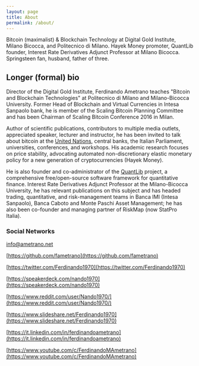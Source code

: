 ```yaml
---
layout: page
title: About
permalink: /about/
---
```


Bitcoin (maximalist) & Blockchain Technology at Digital Gold Institute, Milano Bicocca, and Politecnico di Milano. Hayek Money promoter, QuantLib founder, Interest Rate Derivatives Adjunct Professor at Milano Bicocca. Springsteen fan, husband, father of three.


## Longer (formal) bio

Director of the Digital Gold Institute, Ferdinando Ametrano teaches "Bitcoin and Blockchain Technologies" at Politecnico di Milano and Milano-Bicocca University. Former Head of Blockchain and Virtual Currencies in Intesa Sanpaolo bank, he is member of the Scaling Bitcoin Planning Committee and has been Chairman of Scaling Bitcoin Conference 2016 in Milan. 

Author of scientific publications, contributors to multiple media outlets, appreciated speaker, lecturer and instructor, he has been invited to talk about bitcoin at the [United Nations](https://www.youtube.com/watch?v=VbwUwioZ9F0&t=330s&index=10&list=PLrVvuryXHYTezxoQBL7Lw3svQEVd2uTzZ), central banks, the Italian Parliament, universities, conferences, and workshops. His academic research focuses on price stability, advocating automated non-discretionary elastic monetary policy for a new generation of cryptocurrencies (Hayek Money).

He is also founder and co-administrator of the [QuantLib](https://www.quantlib.org) project, a comprehensive free/open-source software framework for quantitative finance. Interest Rate Derivatives Adjunct Professor at the Milano-Bicocca University, he has relevant publications on this subject and has headed trading, quantitative, and risk-management teams in Banca IMI (Intesa Sanpaolo), Banca Caboto and Monte Paschi Asset Management; he has also been co-founder and managing partner of RiskMap (now StatPro Italia).

### Social Networks

[info@ametrano.net](mailto:info@ametrano.net)
 
[https://github.com/fametrano](https://github.com/fametrano)

[https://twitter.com/Ferdinando1970](https://twitter.com/Ferdinando1970)

[https://speakerdeck.com/nando1970](https://speakerdeck.com/nando1970)

[https://www.reddit.com/user/Nando1970/](https://www.reddit.com/user/Nando1970/)

[https://www.slideshare.net/Ferdinando1970](https://www.slideshare.net/Ferdinando1970)

[https://it.linkedin.com/in/ferdinandoametrano](https://it.linkedin.com/in/ferdinandoametrano)

[https://www.youtube.com/c/FerdinandoMAmetrano](https://www.youtube.com/c/FerdinandoMAmetrano)
